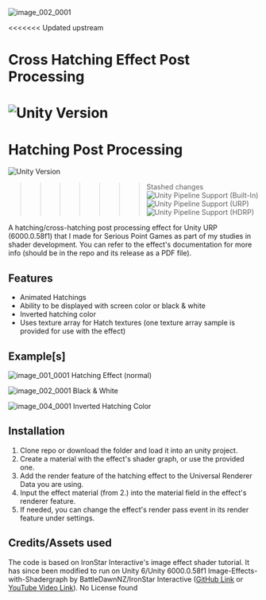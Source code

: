 ![image_002_0001](https://github.com/user-attachments/assets/ee17a28f-8d2b-439c-b850-c393dc160405)

<<<<<<< Updated upstream
# Cross Hatching Effect Post Processing
![Unity Version](https://img.shields.io/badge/Unity-2021.3%36LTS%2B-blueviolet?logo=unity)
=======
# Hatching Post Processing
![Unity Version](https://img.shields.io/badge/Unity-6000.0.58%36LTS%2B-blueviolet?logo=unity)
>>>>>>> Stashed changes
![Unity Pipeline Support (Built-In)](https://img.shields.io/badge/BiRP_❌-darkgreen?logo=unity)
![Unity Pipeline Support (URP)](https://img.shields.io/badge/URP_✔️-blue?logo=unity)
![Unity Pipeline Support (HDRP)](https://img.shields.io/badge/HDRP_❌-darkred?logo=unity)
 
A hatching/cross-hatching post processing effect for Unity URP (6000.0.58f1) that I made for Serious Point Games as part of my studies in shader development.
You can refer to the effect's documentation for more info (should be in the repo and its release as a PDF file).

## Features
- Animated Hatchings
- Ability to be displayed with screen color or black & white
- Inverted hatching color
- Uses texture array for Hatch textures (one texture array sample is provided for use with the effect)

## Example[s]
![image_001_0001](https://github.com/user-attachments/assets/59c9f9ca-150b-4724-b6aa-4625b542aa7d)
Hatching Effect (normal)

![image_002_0001](https://github.com/user-attachments/assets/ee17a28f-8d2b-439c-b850-c393dc160405)
Black & White

![image_004_0001](https://github.com/user-attachments/assets/7cb55e27-8094-49f0-913d-c8059580805c)
Inverted Hatching Color

## Installation
1. Clone repo or download the folder and load it into an unity project.
2. Create a material with the effect's shader graph, or use the provided one.
3. Add the render feature of the hatching effect to the Universal Renderer Data you are using.
4. Input the effect material (from 2.) into the material field in the effect's renderer feature.
5. If needed, you can change the effect's render pass event in its render feature under settings.

## Credits/Assets used
The code is based on IronStar Interactive's image effect shader tutorial. It has since been modified to run on Unity 6/Unity 6000.0.58f1 
Image-Effects-with-Shadergraph by BattleDawnNZ/IronStar Interactive ([GitHub Link](https://github.com/BattleDawnNZ/Image-Effects-with-Shadergraph) or [YouTube Video Link](https://www.youtube.com/watch?v=FpvJAG6R99k&t=6s)). No License found


